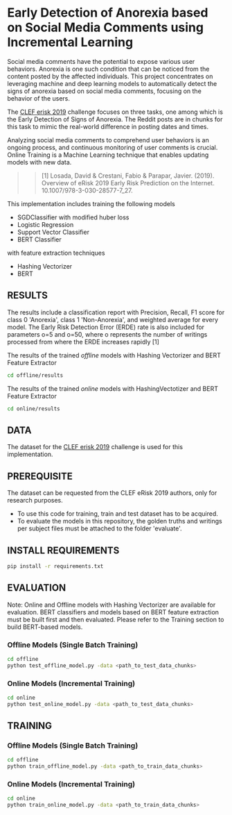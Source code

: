 # Early Detection of Anorexia based on Social Media Comments using Incremental Learning

Social media comments have the potential to expose various user behaviors. Anorexia is one such condition that can be noticed from the content posted by the affected individuals. This project concentrates on leveraging machine and deep learning models to automatically detect the signs of anorexia based on social media comments, focusing on the behavior of the users. 

The [CLEF erisk 2019](https://erisk.irlab.org/2019/index.html) challenge focuses on three tasks, one among which is the Early Detection of Signs of Anorexia. The Reddit posts are in chunks for this task to mimic the real-world difference in posting dates and times.

Analyzing social media comments to comprehend user behaviors is an ongoing process, and continuous monitoring of user comments is crucial. Online Training is a Machine Learning technique that enables updating models with new data.

>> [1] Losada, David &amp; Crestani, Fabio &amp; Parapar, Javier. (2019). Overview of eRisk 2019 Early Risk Prediction on the Internet. 10.1007/978-3-030-28577-7_27.

This implementation includes training the following models
- SGDClassifier with modified huber loss
- Logistic Regression
- Support Vector Classifier
- BERT Classifier

with feature extraction techniques
- Hashing Vectorizer
- BERT 

## RESULTS
The results include a classification report with Precision, Recall, F1 score for class 0 'Anorexia', class 1 'Non-Anorexia', and weighted average for every model.
The Early Risk Detection Error (ERDE) rate is also included for parameters o=5 and o=50, where o represents the number of writings processed from where the ERDE increases rapidly [1]

The results of the trained *offline* models with Hashing Vectorizer and BERT Feature Extractor 
 ```sh
cd offline/results
```
The results of the trained *online* models with HashingVectotizer and BERT Feature Extractor 
 ```sh
cd online/results
```

## DATA
The dataset for the [CLEF erisk 2019](https://erisk.irlab.org/2019/index.html) challenge is used for this implementation.

## PREREQUISITE
The dataset can be requested from the CLEF eRisk 2019 authors, only for research purposes. 
- To use this code for training, train and test dataset has to be acquired. 
- To evaluate the models in this repository, the golden truths and writings per subject files must be attached to the folder 'evaluate'.   

## INSTALL REQUIREMENTS
```sh
pip install -r requirements.txt
```
## EVALUATION

Note: Online and Offline models with Hashing Vectorizer are available for evaluation. BERT classifiers and models based on BERT feature extraction must be built first and then evaluated. Please refer to the Training section to build BERT-based models.

### Offline Models (Single Batch Training)
```sh
cd offline
python test_offline_model.py -data <path_to_test_data_chunks>
```
### Online Models (Incremental Training)
```sh
cd online
python test_online_model.py -data <path_to_test_data_chunks>
```

## TRAINING
### Offline Models (Single Batch Training)
```sh
cd offline
python train_offline_model.py -data <path_to_train_data_chunks>
```
### Online Models (Incremental Training)
```sh
cd online
python train_online_model.py -data <path_to_train_data_chunks>
```
